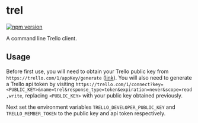 # trel

[![npm version](https://badge.fury.io/js/trel.svg)](https://badge.fury.io/js/trel)

A command line Trello client.

## Usage

Before first use, you will need to obtain your Trello public key from `https://trello.com/1/appKey/generate` ([link](https://trello.com/1/appKey/generate)). You will also need to generate a Trello api token by visiting `https://trello.com/1/connect?key=<PUBLIC_KEY>&name=trel&response_type=token&expiration=never&scope=read,write`, replacing `<PUBLIC_KEY>` with your public key obtained previously.

Next set the environment variables `TRELLO_DEVELOPER_PUBLIC_KEY` and `TRELLO_MEMBER_TOKEN` to the public key and api token respectively.
